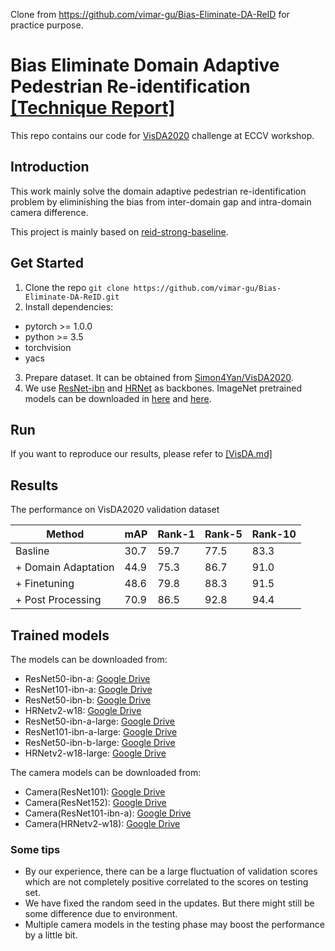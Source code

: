Clone from https://github.com/vimar-gu/Bias-Eliminate-DA-ReID for practice purpose.

# Bias Eliminate Domain Adaptive Pedestrian Re-identification [[Technique Report]](https://github.com/vimar-gu/Bias-Eliminate-DA-ReID/blob/master/files/TechReport.pdf)

This repo contains our code for [VisDA2020](http://ai.bu.edu/visda-2020) challenge at ECCV workshop. 

## Introduction

This work mainly solve the domain adaptive pedestrian re-identification problem by eliminishing the bias from inter-domain gap and intra-domain camera difference. 

This project is mainly based on [reid-strong-baseline](https://github.com/michuanhaohao/reid-strong-baseline).

## Get Started

1. Clone the repo `git clone https://github.com/vimar-gu/Bias-Eliminate-DA-ReID.git`
2. Install dependencies:
* pytorch >= 1.0.0
* python >= 3.5
* torchvision
* yacs
3. Prepare dataset. It can be obtained from [Simon4Yan/VisDA2020](https://github.com/Simon4Yan/VisDA2020). 
4. We use [ResNet-ibn](https://github.com/XingangPan/IBN-Net) and [HRNet](https://github.com/HRNet/HRNet-Image-Classification) as backbones. ImageNet pretrained models can be downloaded in [here](https://drive.google.com/drive/folders/1thS2B8UOSBi_cJX6zRy6YYRwz_nVFI_S) and [here](https://onedrive.live.com/?authkey=%21AMkPimlmClRvmpw&cid=F7FD0B7F26543CEB&id=F7FD0B7F26543CEB%21112&parId=F7FD0B7F26543CEB%21105&o=OneUp). 

## Run
If you want to reproduce our results, please refer to [[VisDA.md]](https://github.com/vimar-gu/Bias-Eliminate-DA-ReID/blob/master/VisDA.md)

## Results
The performance on VisDA2020 validation dataset

| Method | mAP | Rank-1 | Rank-5 | Rank-10 |
|  ---   | --- |   ---  |   ---  |   ---   |
| Basline | 30.7 | 59.7 | 77.5 | 83.3 |
| + Domain Adaptation | 44.9 | 75.3 | 86.7 | 91.0 |
| + Finetuning | 48.6 | 79.8 | 88.3 | 91.5 |
| + Post Processing | 70.9 | 86.5 | 92.8 | 94.4 |

## Trained models
The models can be downloaded from:

* ResNet50-ibn-a: [Google Drive](https://drive.google.com/file/d/1ejLJk7sJOWhMD6zwQDWmhzFsli0dcSim/view?usp=sharing)
* ResNet101-ibn-a: [Google Drive](https://drive.google.com/file/d/1AM_xjiu68iaquT0qMpo8TyauuxKj91sh/view?usp=sharing)
* ResNet50-ibn-b: [Google Drive](https://drive.google.com/file/d/1w3NITiq4fnmijynAcJM6J-JcqWspscpI/view?usp=sharing)
* HRNetv2-w18: [Google Drive](https://drive.google.com/file/d/1uiryXdhsH8X4MCIDBafEO9qM7dMekLQS/view?usp=sharing)
* ResNet50-ibn-a-large: [Google Drive](https://drive.google.com/file/d/1mVQeamQGUgSuIr8Y73DGNe1H6GPKjuAo/view?usp=sharing)
* ResNet101-ibn-a-large: [Google Drive](https://drive.google.com/file/d/1jlwwIIGIUwzSaGwP9mc77gMnteTviPiG/view?usp=sharing)
* ResNet50-ibn-b-large: [Google Drive](https://drive.google.com/file/d/1oseEqEPKDx6-1b0h0RyNxR4yKV-t3-Z2/view?usp=sharing)
* HRNetv2-w18-large: [Google Drive](https://drive.google.com/file/d/11_npph5csVOSmn6RL5g_3JthqCEQw3ga/view?usp=sharing)

The camera models can be downloaded from:

* Camera(ResNet101): [Google Drive](https://drive.google.com/file/d/1E-n2iOVwq-3PGv1CUxpEDzjP8Uchn7rR/view?usp=sharing)
* Camera(ResNet152): [Google Drive](https://drive.google.com/file/d/1WLBrxiIWj3FmidCh2notX71nMvQoujUT/view?usp=sharing)
* Camera(ResNet101-ibn-a): [Google Drive](https://drive.google.com/file/d/1tuJZw1DnTQ5B95voUL8bE1akiyrqeK-E/view?usp=sharing)
* Camera(HRNetv2-w18): [Google Drive](https://drive.google.com/file/d/1eC6sqKkefrpl1Bq-2lQ_8ScQTe51jl_K/view?usp=sharing)

### Some tips
* By our experience, there can be a large fluctuation of validation scores which are not completely positive correlated to the scores on testing set. 
* We have fixed the random seed in the updates. But there might still be some difference due to environment. 
* Multiple camera models in the testing phase may boost the performance by a little bit. 
